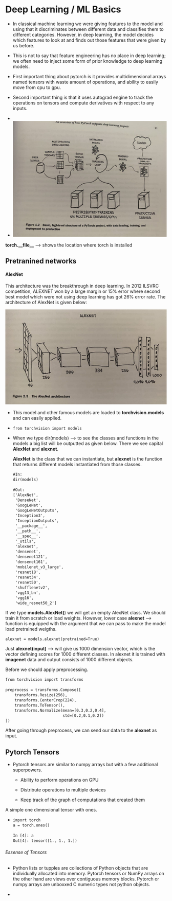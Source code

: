 # Deep Learning / ML Basics

- In classical machine learning we were giving features to the model and using that it discriminates between different data and classifies them to different categories. However, in deep learning, the model decides which features to look at and finds out those features that were given by us before.

- This is not to say that feature engineering has no place in deep learning; we often need to inject some form of prior knowledge to deep learning models.

- First important thing about pytorch is it provides multidimensional arrays named tensors with waste amount of operations, and ability to easily move from cpu to gpu. 

- Second important thing is that it uses autograd engine to track the operations on tensors and compute derivatives with respect to any inputs.

- 

- <img title="" src="pytorch_design.jpg" alt="">

**torch.\_\_file\_\_** --> shows the location where torch is installed

## Pretranined networks

#### AlexNet

This architecture was the breakthrough in deep learning. In 2012 ILSVRC competition, ALEXNET won by a large margin or 15% error where second best model which were not using deep learning has got 26% error rate.  The architecture of AlexNet is given below:

<img title="" src="alexnet.jpg" alt="">  

- This model and other famous models are loaded to **torchvision.models** and can easily applied.

- ```
  from torchvision import models
  ```

- When we type dir(models) --> to see the classes and functions in the models a big list will be outputted as given below. There we see capital **AlexNet** and **alexnet**. 
  
  **AlexNet** is the class that we can instantiate, but **alexnet** is the function that returns different models instantiated from those classes. 
  
  ```
  #In: 
  dir(models)
  
  #Out:
  ['AlexNet',
   'DenseNet',
   'GoogLeNet',
   'GoogLeNetOutputs',
   'Inception3',
   'InceptionOutputs',
   '__package__',
   '__path__',
   '__spec__',
   '_utils',
   'alexnet',
   'densenet',
   'densenet121',
   'densenet161',
   'mobilenet_v3_large',
   'resnet18',
   'resnet34',
   'resnet50',
   'shufflenetv2',
   'vgg13_bn',
   'vgg16',
   'wide_resnet50_2']
  ```

If we type **models.AlexNet(**) we will get an empty AlexNet class. We should train it from scratch or load weights. However, lower case **alexnet** --> function is equipped with the argument that we can pass to make the model load pretrained weigths.

```
alexnet = models.alexnet(pretrained=True)
```

Just **alexnet(input)** --> will give us 1000 dimension vector, which is the vector defining scores for 1000 different classes. In alexnet it is trained with **imagenet** data and output consists of 1000 different objects. 

Before we should apply preprocessing. 

```
from torchvision import transforms

preprocess = transforms.Compose([
    transforms.Resize(256),
    transforms.CenterCrop(224),
    transforms.ToTensor(),
    transforms.Normalize(mean=[0.3,0.2,0.4], 
                         std=[0.2,0.1,0.2])
])
```

After going through preprocess, we can send our data to the **alexnet** as input.





## Pytorch Tensors

- Pytorch tensors are similar to numpy arrays but with a few additional superpowers. 
  
  - Ability to perform operations on GPU
  
  - Distribute operations to multiple devices
  
  - Keep track of the graph of computations that created them



A simple one dimensional tensor with ones.

- ```
  import torch
  a = torch.ones()
  
  In [4]: a
  Out[4]: tensor([1., 1., 1.])
  ```



###### Essense of Tensors

- Python lists or tupples are collections of Python objects that are individually allocated into memory. Pytorch tensors or NumPy arrays on the other hand are views over contiguous memory blocks. Pytorch or numpy arrays are unboxxed C numeric types not python objects.

- 
